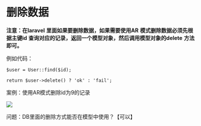 # 删除数据



**注意：在laravel** **里面如果要删除数据，如果需要使用AR** **模式删除数据必须先根据主键id** **查询对应的记录，返回一个模型对象，然后调用模型对象的delete** **方法即可。**

例如代码：

```php+HTML
$user = User::find($id);

return $user->delete() ? 'ok' : 'fail';
```



案例：使用AR模式删除id为9的记录

![](https://ws3.sinaimg.cn/large/005BYqpgly1g2a7fm10gcj30cw05v3yg.jpg)

问题：DB里面的删除方式能否在模型中使用？【可以】